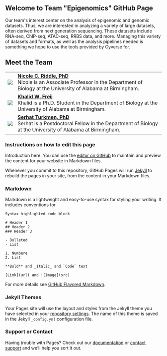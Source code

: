## Welcome to Team "Epigenomics" GitHub Page

Our team's interest center on the analysis of epigenomic and genomic datasets.  Thus, we are interested in analyzing a variety of large datasets, often derived from next generation sequencing.  These datasets include RNA-seq, ChIP-seq, ATAC-seq, RRBS data, and more.  Managing this variety of datasets and formats, as well as the analysis pipelines needed is something we hope to use the tools provided by Cyverse for. 

## Meet the Team

| |  |
|---|---|
| <img src="https://www.uab.edu/cas/biology/images/images/people/faculty/nicole-riddle.jpg"> | [**Nicole C. Riddle, PhD**](https://github.com/riddlenc)<br/> Nicole is an Associate Professor in the Department of Biology at the University of Alabama at Birmingham. |
| <img src="https://www.uab.edu/cas/biology/images/images/people/grad_students/khalid-freij.jpg"> | [**Khalid W. Freij**](https://github.com/kfreij95)<br/> Khalid is a Ph.D. Student in the Department of Biology at the University of Alabama at Birmingham. |
| <img src="https://imgur.com/zbI5XuQ.jpg"> | [**Serhat Turkmen, PhD**](https://github.com/s3rhat)<br/> Serhat is a Postdoctoral Fellow in the Department of Biology at the University of Alabama at Birmingham. |




### Instructions on how to edit this page

Introduction here.
You can use the [editor on GitHub](https://github.com/kfreij95/foss-test-kwf/edit/main/README.md) to maintain and preview the content for your website in Markdown files.

Whenever you commit to this repository, GitHub Pages will run [Jekyll](https://jekyllrb.com/) to rebuild the pages in your site, from the content in your Markdown files.


### Markdown

Markdown is a lightweight and easy-to-use syntax for styling your writing. It includes conventions for

```markdow
Syntax highlighted code block

# Header 1
## Header 2
### Header 3

- Bulleted
- List

1. Numbere
2. List

**Bold** and _Italic_ and `Code` text

[Link](url) and ![Image](src)
```

For more details see [GitHub Flavored Markdown](https://guides.github.com/features/mastering-markdown/).

### Jekyll Themes

Your Pages site will use the layout and styles from the Jekyll theme you have selected in your [repository settings](https://github.com/kfreij95/foss-test-kwf/settings). The name of this theme is saved in the Jekyll `_config.yml` configuration file.

### Support or Contact
Having trouble with Pages? Check out our [documentation](https://docs.github.com/categories/github-pages-basics/) or [contact support](https://support.github.com/contact) and we’ll help you sort it out.
